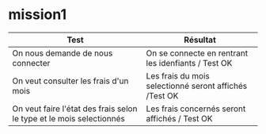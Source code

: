 # mission1
| Test | Résultat |
| ------------- | ------------- |
| On nous demande de nous connecter  |On se connecte en rentrant les idenfiants / Test OK
|On veut consulter les frais d'un mois  |Les frais du mois selectionné seront affichés /Test OK
|On veut faire l'état des frais selon le type et le mois selectionnés|Les frais concernés seront affichés / Test OK 
